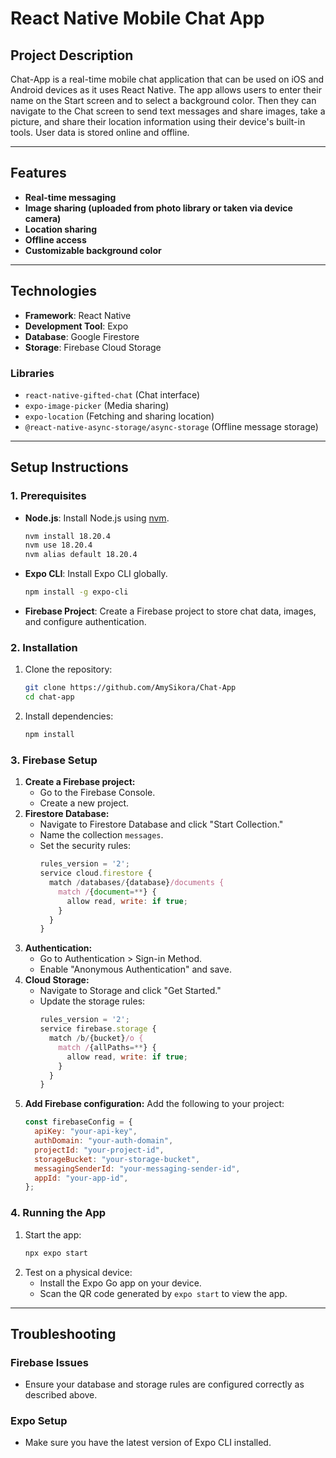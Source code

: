 # **React Native Mobile Chat App**

## **Project Description**
Chat-App is a real-time mobile chat application that can be used on iOS and Android devices as it uses React Native. The app allows users to enter their name on the Start screen and to select a background color. Then they can navigate to the Chat screen to send text messages and share images, take a picture, and share their location information using their device's built-in tools. User data is stored online and offline. 

---

## **Features**
- **Real-time messaging**
- **Image sharing (uploaded from photo library or taken via device camera)**
- **Location sharing**
- **Offline access**
- **Customizable background color**

---

## **Technologies**
- **Framework**: React Native
- **Development Tool**: Expo
- **Database**: Google Firestore
- **Storage**: Firebase Cloud Storage

### **Libraries**
- `react-native-gifted-chat` (Chat interface)
- `expo-image-picker` (Media sharing)
- `expo-location` (Fetching and sharing location)
- `@react-native-async-storage/async-storage` (Offline message storage)

---

## **Setup Instructions**

### **1. Prerequisites**
- **Node.js**: Install Node.js using [nvm](https://github.com/nvm-sh/nvm).
  ```bash
  nvm install 18.20.4
  nvm use 18.20.4
  nvm alias default 18.20.4
  ```
- **Expo CLI**: Install Expo CLI globally.
  ```bash
  npm install -g expo-cli
  ```
- **Firebase Project**: Create a Firebase project to store chat data, images, and configure authentication.

### **2. Installation**
1. Clone the repository:
   ```bash
   git clone https://github.com/AmySikora/Chat-App
   cd chat-app
   ```
2. Install dependencies:
   ```bash
   npm install
   ```

### **3. Firebase Setup**
1. **Create a Firebase project:**
   - Go to the Firebase Console.
   - Create a new project.
2. **Firestore Database:**
   - Navigate to Firestore Database and click "Start Collection."
   - Name the collection `messages`.
   - Set the security rules:
     ```javascript
     rules_version = '2';
     service cloud.firestore {
       match /databases/{database}/documents {
         match /{document=**} {
           allow read, write: if true;
         }
       }
     }
     ```
3. **Authentication:**
   - Go to Authentication > Sign-in Method.
   - Enable "Anonymous Authentication" and save.
4. **Cloud Storage:**
   - Navigate to Storage and click "Get Started."
   - Update the storage rules:
     ```javascript
     rules_version = '2';
     service firebase.storage {
       match /b/{bucket}/o {
         match /{allPaths=**} {
           allow read, write: if true;
         }
       }
     }
     ```
5. **Add Firebase configuration:**
   Add the following to your project:
   ```javascript
   const firebaseConfig = {
     apiKey: "your-api-key",
     authDomain: "your-auth-domain",
     projectId: "your-project-id",
     storageBucket: "your-storage-bucket",
     messagingSenderId: "your-messaging-sender-id",
     appId: "your-app-id",
   };
   ```

### **4. Running the App**
1. Start the app:
   ```bash
   npx expo start
   ```
2. Test on a physical device:
   - Install the Expo Go app on your device.
   - Scan the QR code generated by `expo start` to view the app.

---

## **Troubleshooting**

### **Firebase Issues**
- Ensure your database and storage rules are configured correctly as described above.

### **Expo Setup**
- Make sure you have the latest version of Expo CLI installed.


